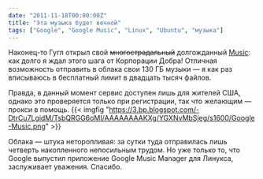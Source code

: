 ```yaml
---
date: "2011-11-18T00:00:00Z"
title: "Эта музыка будет вечной"
tags: ["Google", "Google Music", "Linux", "Ubuntu", "музыка"]
---
```


Наконец-то Гугл открыл свой ~~многострадальный~~ долгожданный [Music](http://music.google.com/): как долго я ждал этого шага от Корпорации Добра! Отличная возможность отправить в облака свои 130 ГБ музыки — я как раз вписываюсь в бесплатный лимит в двадцать тысяч файлов.

<!--more-->

Правда, в данный момент сервис доступен лишь для жителей США, однако это проверяется только при регистрации, так что желающим — прокси в помощь.
{{< imgfig "https://3.bp.blogspot.com/-DtrCu7LgidM/TsbQRGG6oMI/AAAAAAAAKXg/YGXNvMbSjeg/s1600/Google-Music.png" >}}

Облака — штука неторопливая: за сутки туда отправилась лишь четверть накопленного непосильным трудом. Но уже только то, что Google выпустил приложение Google Music Manager для Линукса, заслуживает уважения. Спасибо.
